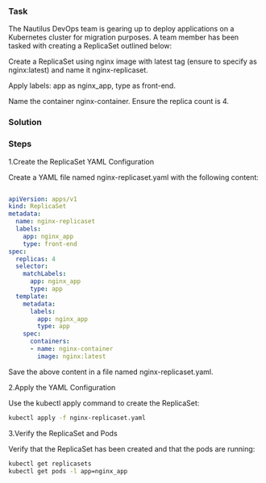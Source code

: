 ### Task
The Nautilus DevOps team is gearing up to deploy applications on a Kubernetes cluster for migration purposes. A team member has been tasked with creating a ReplicaSet outlined below:

Create a ReplicaSet using nginx image with latest tag (ensure to specify as nginx:latest) and name it nginx-replicaset.

Apply labels: app as nginx_app, type as front-end.

Name the container nginx-container. Ensure the replica count is 4.

### Solution

### Steps

1.Create the ReplicaSet YAML Configuration

Create a YAML file named nginx-replicaset.yaml with the following content:

```yaml

apiVersion: apps/v1
kind: ReplicaSet
metadata:
  name: nginx-replicaset
  labels:
    app: nginx_app
    type: front-end
spec:
  replicas: 4
  selector:
    matchLabels:
      app: nginx_app
      type: app
  template:
    metadata:
      labels:
        app: nginx_app
        type: app
    spec:
      containers:
      - name: nginx-container
        image: nginx:latest
```

Save the above content in a file named nginx-replicaset.yaml.

2.Apply the YAML Configuration

Use the kubectl apply command to create the ReplicaSet:

```sh
kubectl apply -f nginx-replicaset.yaml
```

3.Verify the ReplicaSet and Pods

Verify that the ReplicaSet has been created and that the pods are running:

```sh
kubectl get replicasets
kubectl get pods -l app=nginx_app
```